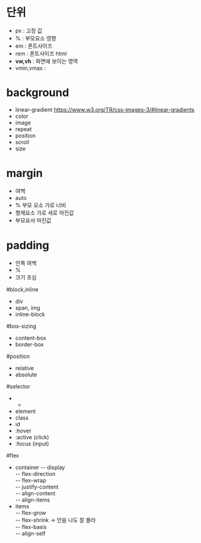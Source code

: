 # 단위
- px   : 고정 값
- %    : 부모요소 영향
- em   : 폰트사이즈
- rem  : 폰트사이즈 html 
- **vw,vh** : 화면에 보이는 영역
- vmin,vmax : 

# background
- linear-gradient <https://www.w3.org/TR/css-images-3/#linear-gradients> 
- color
- image
- repeat
- position
- scroll
- size

# margin
- 여백
- auto  
- %  부모 요소 가로 너비
- 형제요소 가로 세로 마진값
- 부모요서 마진값

# padding
- 안쪽 여백
- %
- 크기 조심

#block,inline
- div
- span, img
- inline-block

#box-sizing
- content-box 
- border-box

#position
- relative 
- absolute

#selector
- *
- element
- class
- id
- :hover  
- :active (click)
- :focus  (input) 

#flex
- container
-- display  
-- flex-direction  
-- flex-wrap  
-- justify-content  
-- align-content    
-- align-items
- items    
-- flex-grow  
-- flex-shrink -> 안씀 나도 잘 몰라  
-- flex-basis  
-- align-self
